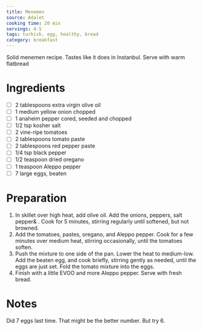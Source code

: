 ```yaml
---
title: Menemen
source: Adalet
cooking time: 20 min
servings: 4-5
tags: turkish, egg, healthy, bread
category: breakfast
---
```


Solid menemen recipe. Tastes like it does in Instanbul. Serve with warm flatbread

Ingredients
===========

* [ ] 2 tablespoons extra virgin olive oil
* [ ] 1 medium yellow onion chopped
* [ ] 1 anaheim pepper cored, seeded and chopped
* [ ] 1/2 tsp kosher salt
* [ ] 2 vine-ripe tomatoes
* [ ] 2 tablespoons tomato paste
* [ ] 2 tablespoons red pepper paste
* [ ] 1/4 tsp black pepper
* [ ] 1/2 teaspoon dried oregano
* [ ] 1 teaspoon Aleppo pepper
* [ ] 7 large eggs, beaten

Preparation
===========
1. In skillet over high heat, add olive oil. Add the onions, peppers, salt pepper& . Cook for 5 minutes, stirring regularly until softened, but not browned.
2. Add the tomatoes, pastes, oregano, and Aleppo pepper. Cook for a few minutes over medium heat, stirring occasionally, until the tomatoes soften.
3. Push the mixture to one side of the pan. Lower the heat to medium-low. Add the beaten egg, and cook briefly, stirring gently as needed, until the eggs are just set. Fold the tomato mixture into the eggs.
4. Finish with a little EVOO and more Aleppo pepper. Serve with fresh bread.

Notes
=====

Did 7 eggs last time. That might be the better number. But try 6.
